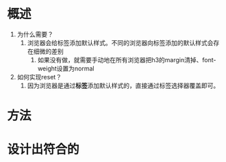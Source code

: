 # 概述
1. 为什么需要？
	1. 浏览器会给标签添加默认样式。不同的浏览器向标签添加的默认样式会存在细微的差别
		1. 如果没有做，就需要手动地在所有浏览器把h3的margin清掉、font-weight设置为normal
2. 如何实现reset？
	1. 因为浏览器是通过**标签**添加默认样式的，直接通过标签选择器覆盖即可。

# 方法

# 设计出符合的